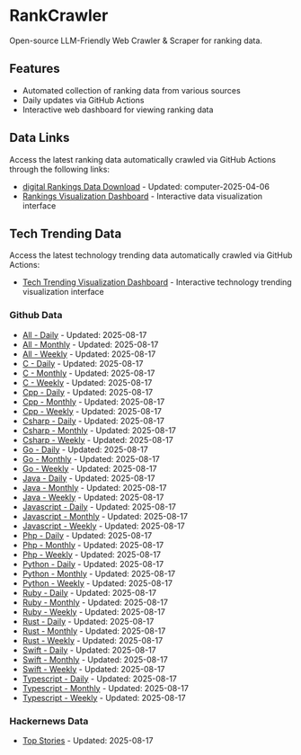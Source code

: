 # RankCrawler

Open-source LLM-Friendly Web Crawler & Scraper for ranking data.

## Features

* Automated collection of ranking data from various sources
* Daily updates via GitHub Actions
* Interactive web dashboard for viewing ranking data


## Data Links

Access the latest ranking data automatically crawled via GitHub Actions through the following links:

* [digital Rankings Data Download](https://github.com/chenjy16/RankCrawler/blob/main/data/1688/digital_computer_2025-04-06.json) - Updated: computer-2025-04-06
* [Rankings Visualization Dashboard](https://chenjy16.github.io/RankCrawler/1688_rankings.html) - Interactive data visualization interface




## Tech Trending Data

Access the latest technology trending data automatically crawled via GitHub Actions:

* [Tech Trending Visualization Dashboard](https://chenjy16.github.io/RankCrawler/tech_trending.html) - Interactive technology trending visualization interface

### Github Data

* [All - Daily](https://github.com/chenjy16/RankCrawler/blob/main/data/github/github_all_daily_2025-08-17.json) - Updated: 2025-08-17
* [All - Monthly](https://github.com/chenjy16/RankCrawler/blob/main/data/github/github_all_monthly_2025-08-17.json) - Updated: 2025-08-17
* [All - Weekly](https://github.com/chenjy16/RankCrawler/blob/main/data/github/github_all_weekly_2025-08-17.json) - Updated: 2025-08-17
* [C - Daily](https://github.com/chenjy16/RankCrawler/blob/main/data/github/github_c_daily_2025-08-17.json) - Updated: 2025-08-17
* [C - Monthly](https://github.com/chenjy16/RankCrawler/blob/main/data/github/github_c_monthly_2025-08-17.json) - Updated: 2025-08-17
* [C - Weekly](https://github.com/chenjy16/RankCrawler/blob/main/data/github/github_c_weekly_2025-08-17.json) - Updated: 2025-08-17
* [Cpp - Daily](https://github.com/chenjy16/RankCrawler/blob/main/data/github/github_cpp_daily_2025-08-17.json) - Updated: 2025-08-17
* [Cpp - Monthly](https://github.com/chenjy16/RankCrawler/blob/main/data/github/github_cpp_monthly_2025-08-17.json) - Updated: 2025-08-17
* [Cpp - Weekly](https://github.com/chenjy16/RankCrawler/blob/main/data/github/github_cpp_weekly_2025-08-17.json) - Updated: 2025-08-17
* [Csharp - Daily](https://github.com/chenjy16/RankCrawler/blob/main/data/github/github_csharp_daily_2025-08-17.json) - Updated: 2025-08-17
* [Csharp - Monthly](https://github.com/chenjy16/RankCrawler/blob/main/data/github/github_csharp_monthly_2025-08-17.json) - Updated: 2025-08-17
* [Csharp - Weekly](https://github.com/chenjy16/RankCrawler/blob/main/data/github/github_csharp_weekly_2025-08-17.json) - Updated: 2025-08-17
* [Go - Daily](https://github.com/chenjy16/RankCrawler/blob/main/data/github/github_go_daily_2025-08-17.json) - Updated: 2025-08-17
* [Go - Monthly](https://github.com/chenjy16/RankCrawler/blob/main/data/github/github_go_monthly_2025-08-17.json) - Updated: 2025-08-17
* [Go - Weekly](https://github.com/chenjy16/RankCrawler/blob/main/data/github/github_go_weekly_2025-08-17.json) - Updated: 2025-08-17
* [Java - Daily](https://github.com/chenjy16/RankCrawler/blob/main/data/github/github_java_daily_2025-08-17.json) - Updated: 2025-08-17
* [Java - Monthly](https://github.com/chenjy16/RankCrawler/blob/main/data/github/github_java_monthly_2025-08-17.json) - Updated: 2025-08-17
* [Java - Weekly](https://github.com/chenjy16/RankCrawler/blob/main/data/github/github_java_weekly_2025-08-17.json) - Updated: 2025-08-17
* [Javascript - Daily](https://github.com/chenjy16/RankCrawler/blob/main/data/github/github_javascript_daily_2025-08-17.json) - Updated: 2025-08-17
* [Javascript - Monthly](https://github.com/chenjy16/RankCrawler/blob/main/data/github/github_javascript_monthly_2025-08-17.json) - Updated: 2025-08-17
* [Javascript - Weekly](https://github.com/chenjy16/RankCrawler/blob/main/data/github/github_javascript_weekly_2025-08-17.json) - Updated: 2025-08-17
* [Php - Daily](https://github.com/chenjy16/RankCrawler/blob/main/data/github/github_php_daily_2025-08-17.json) - Updated: 2025-08-17
* [Php - Monthly](https://github.com/chenjy16/RankCrawler/blob/main/data/github/github_php_monthly_2025-08-17.json) - Updated: 2025-08-17
* [Php - Weekly](https://github.com/chenjy16/RankCrawler/blob/main/data/github/github_php_weekly_2025-08-17.json) - Updated: 2025-08-17
* [Python - Daily](https://github.com/chenjy16/RankCrawler/blob/main/data/github/github_python_daily_2025-08-17.json) - Updated: 2025-08-17
* [Python - Monthly](https://github.com/chenjy16/RankCrawler/blob/main/data/github/github_python_monthly_2025-08-17.json) - Updated: 2025-08-17
* [Python - Weekly](https://github.com/chenjy16/RankCrawler/blob/main/data/github/github_python_weekly_2025-08-17.json) - Updated: 2025-08-17
* [Ruby - Daily](https://github.com/chenjy16/RankCrawler/blob/main/data/github/github_ruby_daily_2025-08-17.json) - Updated: 2025-08-17
* [Ruby - Monthly](https://github.com/chenjy16/RankCrawler/blob/main/data/github/github_ruby_monthly_2025-08-17.json) - Updated: 2025-08-17
* [Ruby - Weekly](https://github.com/chenjy16/RankCrawler/blob/main/data/github/github_ruby_weekly_2025-08-17.json) - Updated: 2025-08-17
* [Rust - Daily](https://github.com/chenjy16/RankCrawler/blob/main/data/github/github_rust_daily_2025-08-17.json) - Updated: 2025-08-17
* [Rust - Monthly](https://github.com/chenjy16/RankCrawler/blob/main/data/github/github_rust_monthly_2025-08-17.json) - Updated: 2025-08-17
* [Rust - Weekly](https://github.com/chenjy16/RankCrawler/blob/main/data/github/github_rust_weekly_2025-08-17.json) - Updated: 2025-08-17
* [Swift - Daily](https://github.com/chenjy16/RankCrawler/blob/main/data/github/github_swift_daily_2025-08-17.json) - Updated: 2025-08-17
* [Swift - Monthly](https://github.com/chenjy16/RankCrawler/blob/main/data/github/github_swift_monthly_2025-08-17.json) - Updated: 2025-08-17
* [Swift - Weekly](https://github.com/chenjy16/RankCrawler/blob/main/data/github/github_swift_weekly_2025-08-17.json) - Updated: 2025-08-17
* [Typescript - Daily](https://github.com/chenjy16/RankCrawler/blob/main/data/github/github_typescript_daily_2025-08-17.json) - Updated: 2025-08-17
* [Typescript - Monthly](https://github.com/chenjy16/RankCrawler/blob/main/data/github/github_typescript_monthly_2025-08-17.json) - Updated: 2025-08-17
* [Typescript - Weekly](https://github.com/chenjy16/RankCrawler/blob/main/data/github/github_typescript_weekly_2025-08-17.json) - Updated: 2025-08-17

### Hackernews Data

* [Top Stories](https://github.com/chenjy16/RankCrawler/blob/main/data/hackernews/hackernews_top_2025-08-17.json) - Updated: 2025-08-17



